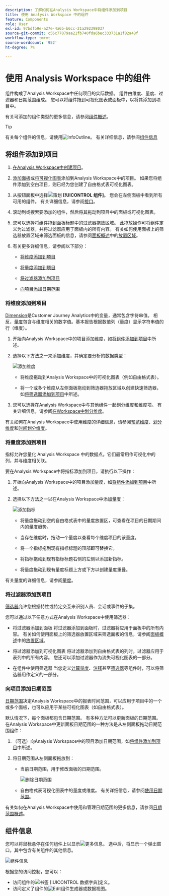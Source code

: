```yaml
---
description: 了解如何在Analysis Workspace中将组件添加到项目
title: 使用 Analysis Workspace 中的组件
feature: Components
role: User
exl-id: 97bdfb9e-a27e-4a6b-b6cc-21a292398037
source-git-commit: c56c77079aa21fb740fda6bec333731a1f82a48f
workflow-type: tm+mt
source-wordcount: '952'
ht-degree: 7%

---
```


# 使用 Analysis Workspace 中的组件

组件构成了Analysis Workspace中任何项目的实际数据。 组件由维度、量度、过滤器和日期范围组成。 您可以将组件拖到可视化图表或面板中，以将其添加到项目中。

有关可添加的组件类型的更多信息，请参阅[组件概述](/help/components/overview.md)。

>[!TIP]
>
>有关每个组件的信息，请使用![InfoOutline](/help/assets/icons/InfoOutline.svg)。 有关详细信息，请参阅[组件信息](#component-info)

## 将组件添加到项目

1. [在Analysis Workspace中创建项目](/help/analysis-workspace/build-workspace-project/create-projects.md)。

1. [添加面板](/help/analysis-workspace/c-panels/panels.md#create-a-panel)或[将可视化图表](/help/analysis-workspace/visualizations/freeform-analysis-visualizations.md#add-visualizations-to-a-panel)添加到Analysis Workspace中的项目。 如果您将组件添加到空白项目，则已经为您创建了自由格式表可视化图表。

1. 从按钮面板中选择![策划](/help/assets/icons/Curate.svg) **[!UICONTROL 组件]**。 您会在左侧面板中看到所有可用的组件。 有关详细信息，请参阅[接口](/help/analysis-workspace/home.md#interface)。

1. 滚动到或搜索要添加的组件，然后将其拖动到项目中的面板或可视化图表。

1. 您可以选择将组件拖到面板标题中的过滤器拖放区域。 此拖放操作可将组件定义为过滤器，并将过滤器应用于面板内的所有内容。
有关如何使用面板上的筛选器放置区域来筛选面板的信息，请参阅[面板概述](/help/analysis-workspace/c-panels/panels.md)中的[放置区域](/help/analysis-workspace/c-panels/panels.md#drop-zone)。

1. 有关更多详细信息，请参阅以下部分：

   * [将维度添加到项目](#add-dimensions-to-a-project)

   * [将量度添加到项目](#add-metrics-to-a-project)

   * [将过滤器添加到项目](#add-filters-to-a-project)

   * [向项目添加日期范围](#add-date-ranges-to-a-project)

### 将维度添加到项目

[Dimension](/help/components/dimensions/overview.md)是Customer Journey Analytics中的变量，通常包含字符串值。 相反，[量度](/help/components/calc-metrics/calc-metr-overview.md)包含与维度相关的数字值。基本报告根据数值列（量度）显示字符串值的行（维度）。

1. 开始向Analysis Workspace中的项目添加维度，如[将组件添加到项目](#add-components-to-a-project)中所述。

1. 选择以下方法之一来添加维度，并确定要分析的数据类型：

   ![添加维度](/help/components/assets/add-dimension.gif)

   * 将维度拖动到Analysis Workspace中的可视化图表（例如自由格式表）。

   * 将一个或多个维度从左侧面板拖动到筛选器拖放区域以创建快速筛选器，如[将筛选器添加到项目](#add-filters-to-a-project)中所述。

1. 您可以选择在Analysis Workspace中与其他组件一起划分维度和维度项。 有关详细信息，请参阅[在Workspace中划分维度](/help/components/dimensions/t-breakdown-fa.md)。

有关如何在Analysis Workspace中使用维度的详细信息，请参阅[预览维度](/help/components/dimensions/view-dimensions.md)、[划分维度](/help/components/dimensions/t-breakdown-fa.md)和[时间划分维度](/help/components/dimensions/time-parting-dimensions.md)。

### 将量度添加到项目

指标允许您量化 Analysis Workspace 中的数据点。它们最常用作可视化中的列，并与维度相关联。

要在Analysis Workspace中将指标添加到项目，请执行以下操作：

1. 开始向Analysis Workspace中的项目添加量度，如[将组件添加到项目](#add-components-to-a-project)中所述。



1. 选择以下方法之一以在Analysis Workspace中添加量度：

   ![添加指标](/help/components/assets/add-metric.gif)

   * 将量度拖动到空的自由格式表中的量度放置区，可查看在项目的日期期间内的量度趋势。

   * 当存在维度时，拖动一个量度以查看每个维度项目的该量度。

   * 将一个指标拖到现有指标标题的顶部即可替换它。

   * 将指标拖动到现有指标标题右侧的左侧以添加新指标。

   * 将量度拖动到现有量度标题上方或下方以创建量度重叠。


有关量度的详细信息，请参阅[量度](/help/components/apply-create-metrics.md)。

### 将过滤器添加到项目

[筛选器](/help/components/filters/filters-overview.md)允许您根据特性或特定交互来识别人员、会话或事件的子集。

您可以通过以下任意方式在Analysis Workspace中使用筛选器：

* 将过滤器添加到面板
将过滤器添加到面板时，过滤器将应用于面板中的所有内容。
有关如何使用面板上的筛选器放置区域来筛选面板的信息，请参阅[面板概述](/help/analysis-workspace/c-panels/panels.md)中的[放置区域](/help/analysis-workspace/c-panels/panels.md#drop-zone)。

* 将过滤器添加到可视化图表
将过滤器添加到自由格式表的列时，过滤器应用于表列中的所有内容。 您还可以添加过滤器作为流失可视化图表的一部分。

* 在组件中使用筛选器
当您定义[计算量度](/help/components/calc-metrics/cm-workflow/metrics-with-segments.md)、[注释](/help/components/annotations/create-annotations.md#annotation-builder)甚至[筛选器](/help/components/filters/filter-builder.md)等组件时，可以将筛选器用作定义的一部分。


### 向项目添加日期范围

[日期范围](/help/components/date-ranges/overview.md)决定Analysis Workspace中的报表时间范围，可以应用于项目中的一个或多个面板，也可以应用于某些可视化图表（如自由格式表）。

默认情况下，每个面板都包含日期范围。 有多种方法可以更新面板的日期范围。 在Analysis Workspace中更新面板日期范围的一种方法是从左侧面板拖动日期范围组件：

1. （可选）向Analysis Workspace中的项目添加日期范围，如[将组件添加到项目](#add-components-to-a-project)中所述。

1. 将日期范围从左侧面板拖放到：

   * 当前日期范围，用于修改面板的日期范围。

     ![删除日期范围](assets/add-date-range.gif)

   * 自由格式表可视化图表中的量度或维度。 有关详细信息，请参阅[使用日期范围](/help/components/date-ranges/overview.md#use-date-ranges)。

有关如何在Analysis Workspace中使用和管理日期范围的更多信息，请参阅[日期范围概述](/help/components/date-ranges/overview.md)。

## 组件信息

您可以将鼠标悬停在任何组件上以显示![更多信息](/help/assets/icons/InfoOutline.svg)。 选中后，将显示一个弹出窗口，其中包含有关组件的其他信息。

![组件信息](assets/component-info.png)

根据您的访问控制，您可以：

* 访问组件的![书签](/help/assets/icons/Bookmark.svg) [!UICONTROL 数据字典]定义。
* 访问定义了组件的![Edit](/help/assets/icons/Edit.svg)组件生成器或数据视图。

